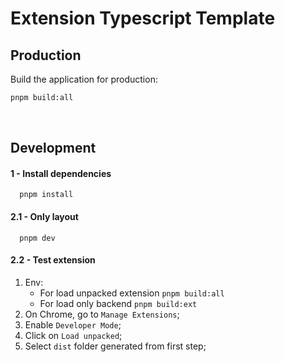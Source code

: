 # Extension Typescript Template

## Production

Build the application for production:

```bash
pnpm build:all
```

<br/>

## Development

#### 1 - Install dependencies

```
  pnpm install
```

#### 2.1 - Only layout

```
  pnpm dev
```

#### 2.2 - Test extension

1. Env:
    - For load unpacked extension `pnpm build:all`
    - For load only backend `pnpm build:ext`
2. On Chrome, go to `Manage Extensions`;
3. Enable `Developer Mode`;
4. Click on `Load unpacked`;
5. Select `dist` folder generated from first step;
